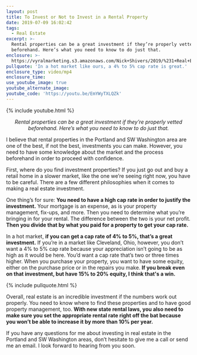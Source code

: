```yaml
---
layout: post
title: To Invest or Not to Invest in a Rental Property
date: 2019-07-09 16:02:42
tags:
  - Real Estate
excerpt: >-
  Rental properties can be a great investment if they’re properly vetted
  beforehand. Here’s what you need to know to do just that.
enclosure: >-
  https://vyralmarketing.s3.amazonaws.com/Nick+Shivers/2019/%231+Real+Estate+Team+in+the+Portland+Metro+_+SW+Washington+Rental+Properties.mp4
pullquote: 'In a hot market like ours, a 4% to 5% cap rate is great.'
enclosure_type: video/mp4
enclosure_time:
use_youtube_image: true
youtube_alternate_image:
youtube_code: 'https://youtu.be/EmYWyTXLQZk'
---
```


{% include youtube.html %}

<p style="text-align: center;"><em>Rental properties can be a great investment if they’re properly vetted beforehand. Here’s what you need to know to do just that.</em></p>

I believe that rental properties in the Portland and SW Washington area are one of the best, if not the best, investments you can make. However, you need to have some knowledge about the market and the process beforehand in order to proceed with confidence.

First, where do you find investment properties? If you just go out and buy a retail home in a slower market, like the one we’re seeing right now, you have to be careful. There are a few different philosophies when it comes to making a real estate investment.

One thing’s for sure: **You need to have a high cap rate in order to justify the investment.** Your mortgage is an expense, as is your property management, fix-ups, and more. Then you need to determine what you’re bringing in for your rental. The difference between the two is your net profit. **Then you divide that by what you paid for a property to get your cap rate.&nbsp;**

In a hot market, **if you can get a cap rate of 4% to 5%, that’s a great investment.** If you’re in a market like Cleveland, Ohio, however, you don’t want a 4% to 5% cap rate because your appreciation isn’t going to be as high as it would be here. You’d want a cap rate that’s two or three times higher. When you purchase your property, you want to have some equity, either on the purchase price or in the repairs you make. **If you break even on that investment, but have 15% to 20% equity, I think that's a win.**

{% include pullquote.html %}

Overall, real estate is an incredible investment if the numbers work out properly. You need to know where to find these properties and to have good property management, too. **With new state rental laws, you also need to make sure you set the appropriate rental rate right off the bat because you won’t be able to increase it by more than 10% per year.**

If you have any questions for me about investing in real estate in the Portland and SW Washington areas, don’t hesitate to give me a call or send me an email. I look forward to hearing from you soon.